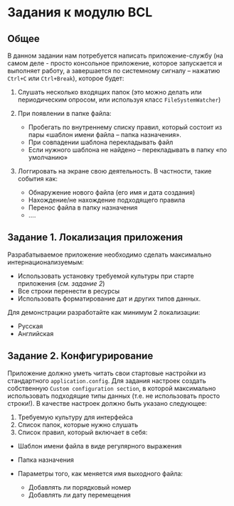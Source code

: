# Задания к модулю BCL

## Общее

В данном задании нам потребуется написать приложение-службу (на самом деле - просто консольное приложение, которое запускается и выполняет работу, а завершается по системному сигналу – нажатию `Ctrl+C` или `Ctrl+Break`), которое будет:

1. Слушать несколько входящих папок (это можно делать или периодическим опросом, или используя класс `FileSystemWatcher`)
2. При появлении в папке файла:

   - Пробегать по внутреннему списку правил, который состоит из пары «шаблон имени файла – папка назначения».
   - При совпадении шаблона перекладывать файл
   - Если нужного шаблона не найдено – перекладывать в папку «по умолчанию»

3. Логгировать на экране свою деятельность. В частности, такие события как:

   - Обнаружение нового файла (его имя и дата создания)
   - Нахождение/не нахождение подходящего правила
   - Перенос файла в папку назначения
   - ….

## Задание 1. Локализация приложения

Разрабатываемое приложение необходимо сделать максимально интернационализуемым:

- Использовать установку требуемой культуры при старте приложения (_см. задание 2_)
- Все строки перенести в ресурсы
- Использовать форматирование дат и других типов данных.

Для демонстрации разработайте как минимум 2 локализации:

- Русская
- Английская

## Задание 2. Конфигурирование

Приложение должно уметь читать свои стартовые настройки из стандартного `application.config`. Для задания настроек создать собственную `Custom configuration section`, в которой максимально использовать подходящие типы данных (т.е. не использовать просто строки!).
В качестве настроек должно быть указано следующее:

1.  Требуемую культуру для интерфейса
2.  Список папок, которые нужно слушать
3.  Список правил, который включает в себя:

- Шаблон имени файла в виде регулярного выражения
- Папка назначения
- Параметры того, как меняется имя выходного файла:

  - Добавлять ли порядковый номер
  - Добавлять ли дату перемещения
